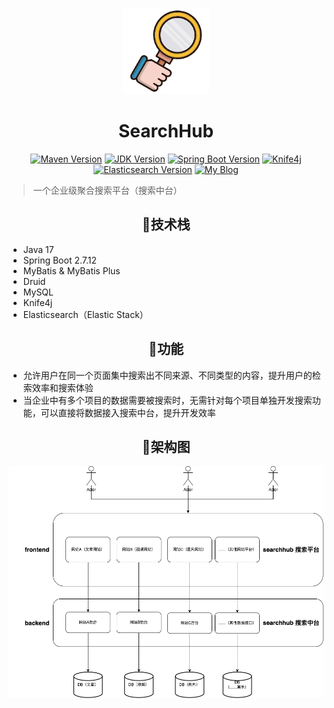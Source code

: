<p align="center">
  <img src=./assets/searchhub.png width=138 alt="searchhub"/>
</p>

<h1 align="center">SearchHub</h1>

<p align="center">
  <a href="https://maven.apache.org/"><img src="https://img.shields.io/badge/Maven-3.8.3-blue.svg" alt="Maven Version"></a>
  <a href="https://www.oracle.com/java/technologies/javase-jdk11-downloads.html"><img src="https://img.shields.io/badge/JDK-11-orange.svg" alt="JDK Version"></a>
  <a href="https://spring.io/projects/spring-boot"><img src="https://img.shields.io/badge/Spring%20Boot-2.7.x-green.svg" alt="Spring Boot Version"></a>
  <a href="https://doc.xiaominfo.com/"><img alt="Knife4j" src="https://raster.shields.io/badge/Knife4j-3.0+-orange.svg"/></a>  
<a href="https://www.elastic.co/guide/en/elasticsearch/reference/current/index.html"><img src="https://img.shields.io/badge/Elasticsearch-7.17.x-orange.svg" alt="Elasticsearch Version"></a>
  <a href="https://codejuzi.icu/"><img src="https://img.shields.io/badge/Blog-codejuzi.icu-yellowgreen.svg" alt="My Blog"></a>
</p>


> 一个企业级聚合搜索平台（搜索中台）


<h2 align='center'>📌技术栈</h2>

- Java 17
- Spring Boot 2.7.12
- MyBatis & MyBatis Plus
- Druid
- MySQL
- Knife4j
- Elasticsearch（Elastic Stack）

<h2 align='center'>💪功能</h2>

- 允许用户在同一个页面集中搜索出不同来源、不同类型的内容，提升用户的检索效率和搜索体验
- 当企业中有多个项目的数据需要被搜索时，无需针对每个项目单独开发搜索功能，可以直接将数据接入搜索中台，提升开发效率

<h2 align='center'>👀架构图</h2>

![](./assets/searchhub-structure.png)